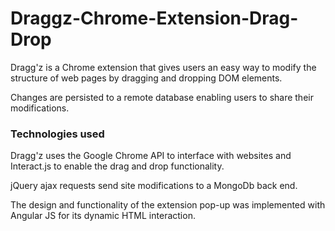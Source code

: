 # Draggz-Chrome-Extension-Drag-Drop

Dragg'z is a Chrome extension that gives users an easy way to modify 
the structure of web pages by dragging and dropping DOM elements.

Changes are persisted to a remote database enabling users to share their
modifications.

### Technologies used

Dragg'z uses the Google Chrome API to interface with websites and 
Interact.js to enable the drag and drop functionality.

jQuery ajax requests send site modifications to a MongoDb back end.

The design and functionality of the extension pop-up was implemented with
Angular JS for its dynamic HTML interaction.